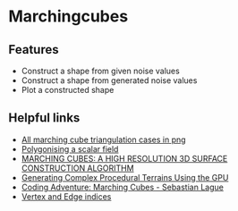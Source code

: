 # Marchingcubes

## Features

- Construct a shape from given noise values
- Construct a shape from generated noise values
- Plot a constructed shape

## Helpful links
- [All marching cube triangulation cases in png](https://www.researchgate.net/profile/Zhongjie-Long/publication/282209849/figure/fig2/AS:362916613246979@1463537471898/Type-of-surface-combinations-for-the-marching-cube-algorithm-The-black-circles-means.png)
- [Polygonising a scalar field](http://paulbourke.net/geometry/polygonise/)
- [MARCHING CUBES: A HIGH RESOLUTION 3D SURFACE CONSTRUCTION ALGORITHM](https://people.eecs.berkeley.edu/~jrs/meshpapers/LorensenCline.pdf)
- [Generating Complex Procedural Terrains Using the GPU](https://developer.nvidia.com/gpugems/gpugems3/part-i-geometry/chapter-1-generating-complex-procedural-terrains-using-gpu)
- [Coding Adventure: Marching Cubes - Sebastian Lague](https://www.youtube.com/watch?v=M3iI2l0ltbE)
- [Vertex and Edge indices](http://paulbourke.net/geometry/polygonise/polygonise1.gif)